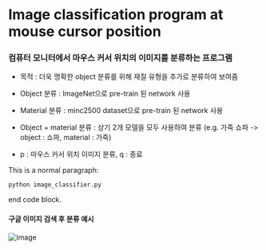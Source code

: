 # Image classification program at mouse cursor position

### 컴퓨터 모니터에서 마우스 커서 위치의 이미지를 분류하는 프로그램

- 목적 : 더욱 명확한 object 분류를 위해 재질 유형을 추가로 분류하여 보여줌

- Object 분류 : ImageNet으로 pre-train 된 network 사용 
- Material 분류 : minc2500 dataset으로 pre-train 된 network 사용
- Object + material 분류 : 상기 2개 모델을 모두 사용하여 분류 (e.g. 가죽 쇼파 -> object : 쇼파, material : 가죽)

- p : 마우스 커서 위치 이미지 분류, q : 종료

This is a normal paragraph:

    python image_classifier.py
    
end code block.


#### 구글 이미지 검색 후 분류 예시 
![image](https://user-images.githubusercontent.com/96943196/149810765-d2cee0e9-2827-4f87-8e25-32c8f01a072d.png)
